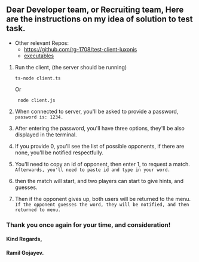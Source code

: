 ## Dear Developer team, or Recruiting team, Here are the instructions on my idea of solution to test task.

+ Other relevant Repos: 
  + https://github.com/rg-1708/test-client-luxonis
  + [executables](https://github.com/rg-1708/Luxonis-Test)

1. Run the client, (the server should be running) <br/>
   ```
   ts-node client.ts
   ```
   Or
   ```
    node client.js
   ```
3. When connected to server, you'll be asked to provide a password,<br/>
   `password is: 1234.`

4. After entering the password, you'll have three options, they'll be also displayed in the terminal.
5. If you provide 0, you'll see the list of possible opponents, if there are none, you'll be notified respectfully.
6. You'll need to copy an id of opponent, then enter 1, to request a match.<br/>
`Afterwards, you'll need to paste id and type in your word.`
7. then the match will start, and two players can start to give hints, and guesses.
8. Then if the opponent gives up, both users will be returned to the menu.<br/>
`If the opponent guesses the word, they will be notified, and then returned to menu.`

### Thank you once again for your time, and consideration!
#### Kind Regards,
#### Ramil Gojayev.
